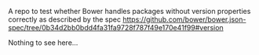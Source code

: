 A repo to test whether Bower handles packages without version properties correctly as described by the spec
https://github.com/bower/bower.json-spec/tree/0b34d2bb0bdd4fa31fa9728f787f49e170e41f99#version

Nothing to see here...
